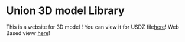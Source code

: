 # Union 3D model Library
This is a website for 3D model !
You can view it for USDZ file[here](testing.html)!
Web Based viewr [here](AR_Viewer_Final.html)!

